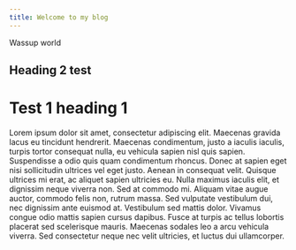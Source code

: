```yaml
---
title: Welcome to my blog
---
```



Wassup world

## Heading 2 test 

# Test 1 heading 1

Lorem ipsum dolor sit amet, consectetur adipiscing elit. Maecenas gravida lacus eu tincidunt hendrerit. Maecenas condimentum, justo a iaculis iaculis, turpis tortor consequat nulla, eu vehicula sapien nisl quis sapien. Suspendisse a odio quis quam condimentum rhoncus. Donec at sapien eget nisi sollicitudin ultrices vel eget justo. Aenean in consequat velit. Quisque ultrices mi erat, ac aliquet sapien ultricies eu. Nulla maximus iaculis elit, et dignissim neque viverra non. Sed at commodo mi. Aliquam vitae augue auctor, commodo felis non, rutrum massa. Sed vulputate vestibulum dui, nec dignissim ante euismod at. Vestibulum sed mattis dolor. Vivamus congue odio mattis sapien cursus dapibus. Fusce at turpis ac tellus lobortis placerat sed scelerisque mauris. Maecenas sodales leo a arcu vehicula viverra. Sed consectetur neque nec velit ultricies, et luctus dui ullamcorper.


